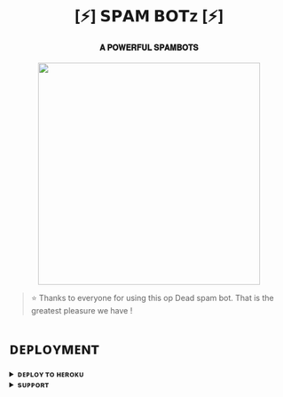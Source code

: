 <h1 align="center"><b>[⚡]  𝗦𝗣𝗔𝗠 𝗕𝗢𝗧z  [⚡]</b></h1>

<h4 align="center"> 𝐀 𝐏𝐎𝐖𝐄𝐑𝐅𝐔𝐋 𝐒𝐏𝐀𝐌𝐁𝐎𝐓𝐒</h4>

<p align="center"><a href="https://t.me/Saif_Dictator"><img src="https://graph.org/file/33ed260fcfc79eb82838b.jpg" width="400"></a></p>


> ⭐️ Thanks to everyone for using this op Dead spam bot. That is the greatest pleasure we have !


# ᴅᴇᴘʟᴏʏᴍᴇɴᴛ


<details>
<summary><b>ᴅᴇᴘʟᴏʏ ᴛᴏ ʜᴇʀᴏᴋᴜ</b></summary>
<br>

[![Deploy](https://www.herokucdn.com/deploy/button.svg)](https://dashboard.heroku.com/new?template=https://github.com/SAIFDEAD/AXSPAMBOT)

</details>


<details>
<summary><b>sᴜᴘᴘᴏʀᴛ</b></summary>
<br>

<a href="https://t.me/THE_INDRAPRASTHA"><img src="https://img.shields.io/badge/Join-Telegram%20Channel-red.svg?logo=Telegram"></a>

</details>
